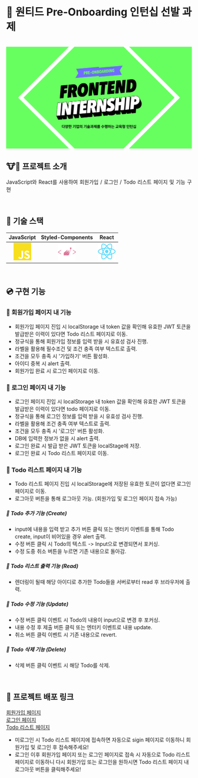 # 🚀 원티드 Pre-Onboarding 인턴십 선발 과제

<p align="center">
  <br>
  <img src="./images/intro.jpeg">
  <br>
</p>

## 🐮🐶 프로젝트 소개

<p align="justify">
JavaScript와 React를 사용하여 회원가입 / 로그인 / Todo 리스트 페이지 및 기능 구현
</p>

<br>

## 🔨 기술 스택

| JavaScript | Styled-Components |  React   |
| :--------: | :---------------: | :------: |
|   ![js]    |       ![sc]       | ![react] |

<br>

## 💿 구현 기능

### 💾 회원가입 페이지 내 기능

- 회원가입 페이지 진입 시 localStorage 내 token 값을 확인해 유효한 JWT 토큰을 발급받은 이력이 있다면 Todo 리스트 페이지로 이동.
- 정규식을 통해 회원가입 정보를 입력 받을 시 유효성 검사 진행.
- 라벨을 활용해 필수조건 및 조건 충족 여부 텍스트로 출력.
- 조건을 모두 충족 시 '가입하기' 버튼 활성화.
- 아이디 중복 시 alert 출력.
- 회원가입 완료 시 로그인 페이지로 이동.

### 💾 로그인 페이지 내 기능

- 로그인 페이지 진입 시 localStorage 내 token 값을 확인해 유효한 JWT 토큰을 발급받은 이력이 있다면 todo 페이지로 이동.
- 정규식을 통해 로그인 정보를 입력 받을 시 유효성 검사 진행.
- 라벨을 활용해 조건 충족 여부 텍스트로 출력.
- 조건을 모두 충족 시 '로그인' 버튼 활성화.
- DB에 입력한 정보가 없을 시 alert 출력.
- 로그인 완료 시 발급 받은 JWT 토큰을 localStage에 저장.
- 로그인 완료 시 Todo 리스트 페이지로 이동.

### 💾 Todo 리스트 페이지 내 기능

- Todo 리스트 페이지 진입 시 localStorage에 저장된 유효한 토큰이 없다면 로그인 페이지로 이동.
- 로그아웃 버튼을 통해 로그아웃 가능. (회원가입 및 로그인 페이지 접속 가능)

##### 📓 Todo 추가 기능 (Create)

- input에 내용을 입력 받고 추가 버튼 클릭 또는 엔터키 이벤트를 통해 Todo create, input이 비어있을 경우 alert 출력.
- 수정 버튼 클릭 시 Todo의 텍스트 -> Input으로 변경되면서 포커싱.
- 수정 도중 취소 버튼을 누르면 기존 내용으로 돌아감.

##### 📓 Todo 리스트 출력 기능 (Read)

- 렌더링이 될때 해당 아이디로 추가한 Todo들을 서버로부터 read 후 브라우저에 출력.

##### 📓 Todo 수정 기능 (Update)

- 수정 버튼 클릭 이벤트 시 Todo의 내용이 input으로 변경 후 포커싱.
- 내용 수정 후 제출 버튼 클릭 또는 엔터키 이벤트로 내용 update.
- 취소 버튼 클릭 이벤트 시 기존 내용으로 revert.

##### 📓 Todo 삭제 기능 (Delete)

- 삭제 버튼 클릭 이벤트 시 해당 Todo를 삭제.

<br>

## 🥬 프로젝트 배포 링크

<a href="http://gmgmgun-wanted.shop/signup"> 회원가입 페이지 </a>
<br>
<a href="http://gmgmgun-wanted.shop/signin"> 로그인 페이지 </a>
<br>
<a href="http://gmgmgun-wanted.shop/todo"> Todo 리스트 페이지 </a>

- 미로그인 시 Todo 리스트 페이지에 접속하면 자동으로 sigin 페이지로 이동하니 회원가입 및 로그인 후 접속해주세요!
  <br>
- 로그인 이후 회원가입 페이지 또는 로그인 페이지로 접속 시 자동으로 Todo 리스트 페이지로 이동하니 다시 회원가입 또는 로그인을 원하시면 Todo 리스트 페이지 내 로그아웃 버튼을 클릭해주세요!

<!-- Stack Icon Refernces -->

[js]: /images/javascript-color.svg
[sc]: /images/styledcomponents-color.svg
[react]: /images/react-color.svg
